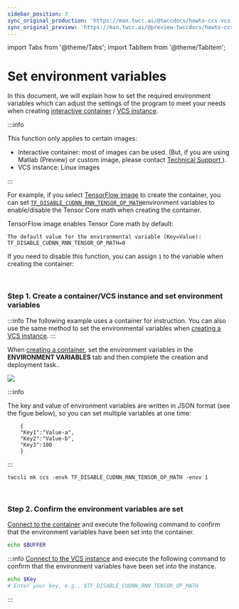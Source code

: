 ```yaml
---
sidebar_position: 3
sync_original_production: 'https://man.twcc.ai/@twccdocs/howto-ccs-vcs-setup-env-variable-en' 
sync_original_preview: 'https://man.twcc.ai/@preview-twccdocs/howto-ccs-vcs-setup-env-variable-en' 
---
```


import Tabs from '@theme/Tabs';
import TabItem from '@theme/TabItem';

# Set environment variables

In this document, we will explain how to set the required environment variables which can adjust the settings of the program to meet your needs when creating [<ins>interactive container</ins>](https://man.twcc.ai/@twccdocs/guide-ccs-create-en) / [ <ins>VCS instance</ins>](https://man.twcc.ai/@twccdocs/guide-vcs-create-en).


:::info

This function only applies to certain images:
- Interactive container: most of images can be used. (But, if you are using Matlab (Preview) or custom image, please contact <ins> <a href = "mailto:isupport@twcc.ai">Technical Support</a > </ins>).
- VCS instance: Linux images

:::


For example, if you select [TensorFlow image](https://man.twcc.ai/@twccdocs/ccs-concept-image-main-en/%2F%40twccdocs%2Fccs-concept-image-tensorflow-en) to create the container, you can set [`TF_DISABLE_CUDNN_RNN_TENSOR_OP_MATH`](https://docs.nvidia.com/deeplearning/frameworks/tensorflow-user-guide/index.html#tf_disable_cudnn_rnn_tensor_op_math)environment variables to enable/disable the Tensor Core math when creating the container.

TensorFlow image enables Tensor Core math by default:

```
The default value for the environmental variable (Key=Value): TF_DISABLE_CUDNN_RNN_TENSOR_OP_MATH=0
```
If you need to disable this function, you can assign `1` to the variable when creating the container:

<br/>


### Step 1. Create a container/VCS instance and set environment variables

<Tabs>

<TabItem value="TWCC Portal" label="TWCC Portal">

:::info
The following example uses a container for instruction. You can also use the same method to set the environmental variables when [<ins>creating a VCS instance</ins>](https://man.twcc.ai/@twccdocs/guide-vcs-create-en).
:::


When [<ins>creating a container</ins>](https://man.twcc.ai/@twccdocs/guide-ccs-create-en), set the environment variables in the **ENVIRONMENT VARIABLES** tab and then complete the creation and deployment task..

![](https://cos.twcc.ai/SYS-MANUAL/uploads/upload_a59deaba5daa077c74e5e4e4c319117d.png)


:::info

The key and value of environment variables are written in JSON format (see the figue below), so you can set multiple variables at one time:

```
    {
    "Key1":"Value-a",
    "Key2":"Value-b",
    "Key3":100
    }
```

:::

</TabItem>

<TabItem value="TWCC CLI" label="TWCC CLI">

```
twccli mk ccs -envk TF_DISABLE_CUDNN_RNN_TENSOR_OP_MATH -envv 1  
```

</TabItem>

</Tabs>

<br/>


### Step 2. Confirm the environment variables are set

[Connect to the container](https://man.twcc.ai/@twccdocs/guide-ccs-connect-en) and execute the following command to confirm that the environment variables have been set into the container.

```bash
echo $BUFFER
```

:::info
[<ins>Connect to the VCS instance</ins>](https://man.twcc.ai/@twccdocs/doc-vcs-main-en/https%3A%2F%2Fman.twcc.ai%2F%40twccdocs%2Fvcs-guide-connect-to-linux-from-windows-en) and execute the following command to confirm that the environment variables have been set into the instance.
```bash
echo $Key
# Enter your key, e.g., $TF_DISABLE_CUDNN_RNN_TENSOR_OP_MATH
```
:::